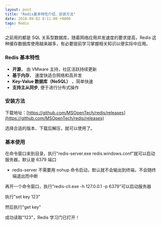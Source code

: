 ```yaml
---
layout: post
title: "Redis基本特性介绍、安装方法"
date: 2018-09-02 8:11:00 +0800
tags: Redis
---
```


之前用的都是 SQL 关系型数据库，随着网络应用并发速度的要求提高，Redis 这种缓存数据库使用越来越多，有必要提前学习掌握相关知识以便实际中应用。

### Redis 基本特性

- **开源**， 由 VMware 主持，社区活跃持续更新
- **基于内存**， 速度快适合网络和高并发
- **Key-Value 数据库（NoSQL）** ，简单快速
- **支持主从同步**, 便于进行分布式操作

### 安装方法

下载地址：[https://github.com/MSOpenTech/redis/releases](https://github.com/MSOpenTech/redis/releases)

选择合适的版本、下载后解压，就可以使用了。

### 基本使用

在命令窗口来到目录，执行"redis-server.exe redis.windows.conf"就可以启动服务器，默认是 6379 端口

- redis-server 不需要用 nohup 命令启动，默认就不会输出到终端，不会随终端退出而中断

再开一个命令窗口，执行"redis-cli.exe -h 127.0.0.1 -p 6379"可以启动服务器

执行"set key 123"

然后执行"get key"

成功读取"123"，Redis 学习门已打开！
